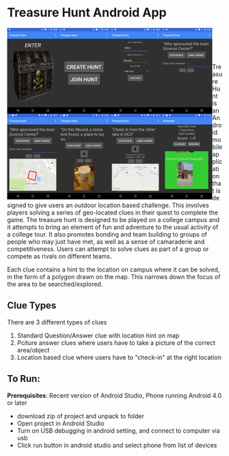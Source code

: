 # Treasure Hunt Android App 



<a href="url"><img src="https://raw.githubusercontent.com/kujosHeist/android-treasure-hunt/master/screens/pic0.png?token=AE3geumvC1uH3Fj8kBKJYzXpSZdwK1Voks5YoLqmwA%3D%3D" align="left" height="200" width="120" ></a>

<a href="url"><img src="https://raw.githubusercontent.com/kujosHeist/android-treasure-hunt/master/screens/pic1.png?token=AE3gesRNQbCicreFAAzO_G8VGtCYOfwbks5YoLyFwA%3D%3D" align="left" height="200" width="120" ></a>

<a href="url"><img src="https://raw.githubusercontent.com/kujosHeist/android-treasure-hunt/master/screens/pic2.png?token=AE3gestVPFtXJ7-Ggq0_NOnbkxXOg1X6ks5YoLzZwA%3D%3D" align="left" height="200" width="120" ></a>

<a href="url"><img src="https://raw.githubusercontent.com/kujosHeist/android-treasure-hunt/master/screens/pic3.png?token=AE3geh-u-NhTz2J-J6a4RzE1fqUsUDY_ks5YoLzwwA%3D%3D" align="left" height="200" width="120" ></a>

<br />
<br />
<br />
<br />


<a href="url"><img src="https://raw.githubusercontent.com/kujosHeist/android-treasure-hunt/master/screens/pic4.png?token=AE3gehfmUBQK2gP3iaaehHz_71ORIPnXks5YoL0vwA%3D%3D" align="left" height="200" width="120" ></a>

<a href="url"><img src="https://raw.githubusercontent.com/kujosHeist/android-treasure-hunt/master/screens/pic5.png?token=AE3gere2yC1shiFRD1ly5rc5k9J_GOLcks5YoL1AwA%3D%3D" align="left" height="200" width="120" ></a>

<a href="url"><img src="https://raw.githubusercontent.com/kujosHeist/android-treasure-hunt/master/screens/pic6.png?token=AE3gereC9kZ62Hevns5rzm4gA9FEPoCHks5YoL1RwA%3D%3D" align="left" height="200" width="120" ></a>

<a href="url"><img src="https://raw.githubusercontent.com/kujosHeist/android-treasure-hunt/master/screens/pic7.png?token=AE3geroYREmvV83VmKAVL-ASF-v-2qqvks5YoL1ewA%3D%3D" align="left" height="200" width="120" ></a>




Treasure Hunt is an Android mobile application that is designed to give users an outdoor location based challenge. This involves players solving a series of geo-located clues in their quest to complete the game.
The treasure hunt is designed to be played on a college campus and it attempts to bring an element of fun and adventure to the usual activity of a college tour. It also promotes bonding and team building to groups of people who may just have met, as well as a sense of camaraderie and competitiveness. Users can attempt to solve clues as part of a group or compete as rivals on different teams.

Each clue contains a hint to the location on campus where it can be solved, in the form of a polygon drawn on the map. This narrows down the focus of the area to be searched/explored.

## Clue Types

There are 3 different types of clues

1. Standard Question/Answer clue with location hint on map
2. Pciture answer clues where users have to take a picture of the correct area/object
3. Location based clue where users have to "check-in" at the right location




## To Run:

**Prerequisites**: Recent version of Android Studio, Phone running Android 4.0 or later

* download zip of project and unpack to folder
* Open project in Android Studio
* Turn on USB debugging in android setting, and connect to computer via usb
* Click run button in android studio and select phone from list of devices



